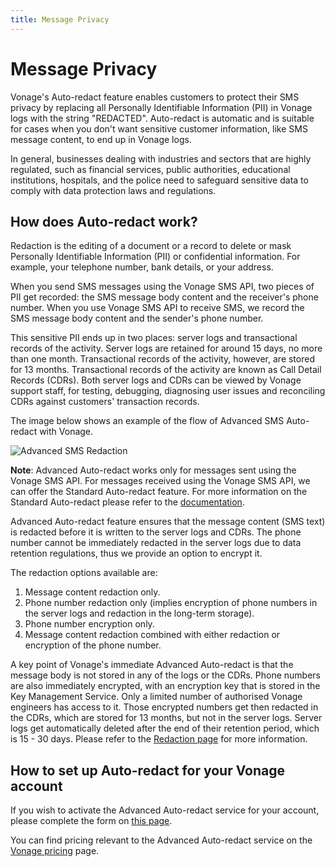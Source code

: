 ```yaml
---
title: Message Privacy
---
```


# Message Privacy

Vonage's Auto-redact feature enables customers to protect their SMS privacy by replacing all Personally Identifiable Information (PII) in Vonage logs with the string "REDACTED". Auto-redact is automatic and is suitable for cases when you don't want sensitive customer information, like SMS message content, to end up in Vonage logs.

In general, businesses dealing with industries and sectors that are highly regulated, such as financial services, public authorities, educational institutions, hospitals, and the police need to safeguard sensitive data to comply with data protection laws and regulations.

## How does Auto-redact work?

Redaction is the editing of a document or a record to delete or mask Personally Identifiable Information (PII) or confidential information. For example, your telephone number, bank details, or your address.

When you send SMS messages using the Vonage SMS API, two pieces of PII get recorded: the SMS message body content and the receiver's phone number. When you use Vonage SMS API to receive SMS, we record the SMS message body content and the sender's phone number.

This sensitive PII ends up in two places: server logs and transactional records of the activity. Server logs are retained for around 15 days, no more than one month. Transactional records of the activity, however, are stored for 13 months. Transactional records of the activity are known as Call Detail Records (CDRs). Both server logs and CDRs can be viewed by Vonage support staff, for testing, debugging, diagnosing user issues and reconciling CDRs against customers' transaction records.

The image below shows an example of the flow of Advanced SMS Auto-redact with Vonage.

![Advanced SMS Redaction](/images/messaging/sms/advanced_sms_redaction.png)

**Note**: Advanced Auto-redact works only for messages sent using the Vonage SMS API. For messages received using the Vonage SMS API, we can offer the Standard Auto-redact feature. For more information on the Standard Auto-redact please refer to the [documentation](/redact/overview).

Advanced Auto-redact feature ensures that the message content (SMS text) is redacted before it is written to the server logs and CDRs. The phone number cannot be immediately redacted in the server logs due to data retention regulations, thus we provide an option to encrypt it.

The redaction options available are:

1. Message content redaction only.
2. Phone number redaction only (implies encryption of phone numbers in the server logs and redaction in the long-term storage).
3. Phone number encryption only.
4. Message content redaction combined with either redaction or encryption of the phone number.

A key point of Vonage's immediate Advanced Auto-redact is that the message body is not stored in any of the logs or the CDRs. Phone numbers are also immediately encrypted, with an encryption key that is stored in the Key Management Service. Only a limited number of authorised Vonage engineers has access to it. Those encrypted numbers get then redacted in the CDRs, which are stored for 13 months, but not in the server logs. Server logs get automatically deleted after the end of their retention period, which is 15 - 30 days. Please refer to the [Redaction page](https://developer.nexmo.com/redact/overview) for more information.

## How to set up Auto-redact for your Vonage account

If you wish to activate the Advanced Auto-redact service for your account, please complete the form on [this page](https://info.nexmo.com/RedactAPI.html).

You can find pricing relevant to the Advanced Auto-redact service on the [Vonage pricing](https://www.vonage.com/communications-apis/pricing/) page.

